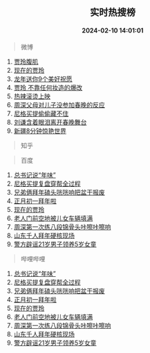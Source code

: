<div align="center"><h2>实时热搜榜</h2><h4>2024-02-10 14:01:01</h4></div>

> 微博  

1. [贾玲腹肌](https://s.weibo.com/weibo?q=%23%E8%B4%BE%E7%8E%B2%E8%85%B9%E8%82%8C%23&t=31&band_rank=1&Refer=top)<br />
2. [现在的贾玲](https://s.weibo.com/weibo?q=%23%E7%8E%B0%E5%9C%A8%E7%9A%84%E8%B4%BE%E7%8E%B2%23&t=31&band_rank=2&Refer=top)<br />
3. [龙年送你9个美好祝愿](https://s.weibo.com/weibo?q=%23%E9%BE%99%E5%B9%B4%E9%80%81%E4%BD%A09%E4%B8%AA%E7%BE%8E%E5%A5%BD%E7%A5%9D%E6%84%BF%23&t=31&band_rank=3&Refer=top)<br />
4. [贾玲 不靠任何妆造的爆改](https://s.weibo.com/weibo?q=%E8%B4%BE%E7%8E%B2%20%E4%B8%8D%E9%9D%A0%E4%BB%BB%E4%BD%95%E5%A6%86%E9%80%A0%E7%9A%84%E7%88%86%E6%94%B9&t=31&band_rank=4&Refer=top)<br />
5. [热辣滚烫上映](https://s.weibo.com/weibo?q=%E7%83%AD%E8%BE%A3%E6%BB%9A%E7%83%AB%E4%B8%8A%E6%98%A0&t=31&band_rank=5&Refer=top)<br />
6. [周深父母对儿子没参加春晚的反应](https://s.weibo.com/weibo?q=%23%E5%91%A8%E6%B7%B1%E7%88%B6%E6%AF%8D%E5%AF%B9%E5%84%BF%E5%AD%90%E6%B2%A1%E5%8F%82%E5%8A%A0%E6%98%A5%E6%99%9A%E7%9A%84%E5%8F%8D%E5%BA%94%23&t=31&band_rank=6&Refer=top)<br />
7. [尼格买提偷偷藏不住](https://s.weibo.com/weibo?q=%E5%B0%BC%E6%A0%BC%E4%B9%B0%E6%8F%90%E5%81%B7%E5%81%B7%E8%97%8F%E4%B8%8D%E4%BD%8F&t=31&band_rank=7&Refer=top)<br />
8. [刘谦含着眼泪离开春晚舞台](https://s.weibo.com/weibo?q=%23%E5%88%98%E8%B0%A6%E5%90%AB%E7%9D%80%E7%9C%BC%E6%B3%AA%E7%A6%BB%E5%BC%80%E6%98%A5%E6%99%9A%E8%88%9E%E5%8F%B0%23&t=31&band_rank=8&Refer=top)<br />
9. [新疆8分钟惊艳世界](https://s.weibo.com/weibo?q=%23%E6%96%B0%E7%96%868%E5%88%86%E9%92%9F%E6%83%8A%E8%89%B3%E4%B8%96%E7%95%8C%23&t=31&band_rank=9&Refer=top)<br />

> 知乎  


> 百度  

1. [总书记说“年味”](https://www.baidu.com/s?wd=%E6%80%BB%E4%B9%A6%E8%AE%B0%E8%AF%B4%E2%80%9C%E5%B9%B4%E5%91%B3%E2%80%9D&sa=fyb_news&rsv_dl=fyb_news)<br />
2. [尼格买提复盘穿帮全过程](https://www.baidu.com/s?wd=%E5%B0%BC%E6%A0%BC%E4%B9%B0%E6%8F%90%E5%A4%8D%E7%9B%98%E7%A9%BF%E5%B8%AE%E5%85%A8%E8%BF%87%E7%A8%8B&sa=fyb_news&rsv_dl=fyb_news)<br />
3. [兄弟俩拜年磕头咣咣响把盆干报废](https://www.baidu.com/s?wd=%E5%85%84%E5%BC%9F%E4%BF%A9%E6%8B%9C%E5%B9%B4%E7%A3%95%E5%A4%B4%E5%92%A3%E5%92%A3%E5%93%8D%E6%8A%8A%E7%9B%86%E5%B9%B2%E6%8A%A5%E5%BA%9F&sa=fyb_news&rsv_dl=fyb_news)<br />
4. [正月初一拜年啦](https://www.baidu.com/s?wd=%E6%AD%A3%E6%9C%88%E5%88%9D%E4%B8%80%E6%8B%9C%E5%B9%B4%E5%95%A6&sa=fyb_news&rsv_dl=fyb_news)<br />
5. [现在的贾玲](https://www.baidu.com/s?wd=%E7%8E%B0%E5%9C%A8%E7%9A%84%E8%B4%BE%E7%8E%B2&sa=fyb_news&rsv_dl=fyb_news)<br />
6. [老人门前空地被儿女车辆填满](https://www.baidu.com/s?wd=%E8%80%81%E4%BA%BA%E9%97%A8%E5%89%8D%E7%A9%BA%E5%9C%B0%E8%A2%AB%E5%84%BF%E5%A5%B3%E8%BD%A6%E8%BE%86%E5%A1%AB%E6%BB%A1&sa=fyb_news&rsv_dl=fyb_news)<br />
7. [周深第一次练八段锦骨头咔嚓咔嚓响](https://www.baidu.com/s?wd=%E5%91%A8%E6%B7%B1%E7%AC%AC%E4%B8%80%E6%AC%A1%E7%BB%83%E5%85%AB%E6%AE%B5%E9%94%A6%E9%AA%A8%E5%A4%B4%E5%92%94%E5%9A%93%E5%92%94%E5%9A%93%E5%93%8D&sa=fyb_news&rsv_dl=fyb_news)<br />
8. [山东千人拜年硬核现场](https://www.baidu.com/s?wd=%E5%B1%B1%E4%B8%9C%E5%8D%83%E4%BA%BA%E6%8B%9C%E5%B9%B4%E7%A1%AC%E6%A0%B8%E7%8E%B0%E5%9C%BA&sa=fyb_news&rsv_dl=fyb_news)<br />
9. [警方辟谣21岁男子领养5岁女童](https://www.baidu.com/s?wd=%E8%AD%A6%E6%96%B9%E8%BE%9F%E8%B0%A321%E5%B2%81%E7%94%B7%E5%AD%90%E9%A2%86%E5%85%BB5%E5%B2%81%E5%A5%B3%E7%AB%A5&sa=fyb_news&rsv_dl=fyb_news)<br />

> 哔哩哔哩  

1. [总书记说“年味”](https://www.baidu.com/s?wd=%E6%80%BB%E4%B9%A6%E8%AE%B0%E8%AF%B4%E2%80%9C%E5%B9%B4%E5%91%B3%E2%80%9D&sa=fyb_news&rsv_dl=fyb_news)<br />
2. [尼格买提复盘穿帮全过程](https://www.baidu.com/s?wd=%E5%B0%BC%E6%A0%BC%E4%B9%B0%E6%8F%90%E5%A4%8D%E7%9B%98%E7%A9%BF%E5%B8%AE%E5%85%A8%E8%BF%87%E7%A8%8B&sa=fyb_news&rsv_dl=fyb_news)<br />
3. [兄弟俩拜年磕头咣咣响把盆干报废](https://www.baidu.com/s?wd=%E5%85%84%E5%BC%9F%E4%BF%A9%E6%8B%9C%E5%B9%B4%E7%A3%95%E5%A4%B4%E5%92%A3%E5%92%A3%E5%93%8D%E6%8A%8A%E7%9B%86%E5%B9%B2%E6%8A%A5%E5%BA%9F&sa=fyb_news&rsv_dl=fyb_news)<br />
4. [正月初一拜年啦](https://www.baidu.com/s?wd=%E6%AD%A3%E6%9C%88%E5%88%9D%E4%B8%80%E6%8B%9C%E5%B9%B4%E5%95%A6&sa=fyb_news&rsv_dl=fyb_news)<br />
5. [现在的贾玲](https://www.baidu.com/s?wd=%E7%8E%B0%E5%9C%A8%E7%9A%84%E8%B4%BE%E7%8E%B2&sa=fyb_news&rsv_dl=fyb_news)<br />
6. [老人门前空地被儿女车辆填满](https://www.baidu.com/s?wd=%E8%80%81%E4%BA%BA%E9%97%A8%E5%89%8D%E7%A9%BA%E5%9C%B0%E8%A2%AB%E5%84%BF%E5%A5%B3%E8%BD%A6%E8%BE%86%E5%A1%AB%E6%BB%A1&sa=fyb_news&rsv_dl=fyb_news)<br />
7. [周深第一次练八段锦骨头咔嚓咔嚓响](https://www.baidu.com/s?wd=%E5%91%A8%E6%B7%B1%E7%AC%AC%E4%B8%80%E6%AC%A1%E7%BB%83%E5%85%AB%E6%AE%B5%E9%94%A6%E9%AA%A8%E5%A4%B4%E5%92%94%E5%9A%93%E5%92%94%E5%9A%93%E5%93%8D&sa=fyb_news&rsv_dl=fyb_news)<br />
8. [山东千人拜年硬核现场](https://www.baidu.com/s?wd=%E5%B1%B1%E4%B8%9C%E5%8D%83%E4%BA%BA%E6%8B%9C%E5%B9%B4%E7%A1%AC%E6%A0%B8%E7%8E%B0%E5%9C%BA&sa=fyb_news&rsv_dl=fyb_news)<br />
9. [警方辟谣21岁男子领养5岁女童](https://www.baidu.com/s?wd=%E8%AD%A6%E6%96%B9%E8%BE%9F%E8%B0%A321%E5%B2%81%E7%94%B7%E5%AD%90%E9%A2%86%E5%85%BB5%E5%B2%81%E5%A5%B3%E7%AB%A5&sa=fyb_news&rsv_dl=fyb_news)<br />
